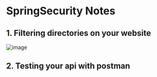 <h1>SpringSecurity Notes</h1>


<h2>1. Filtering directories on your website</h2>

![image](https://github.com/user-attachments/assets/653fea61-d871-4444-8512-babc8b356d90)


<h2>2. Testing your api with postman</h2>

